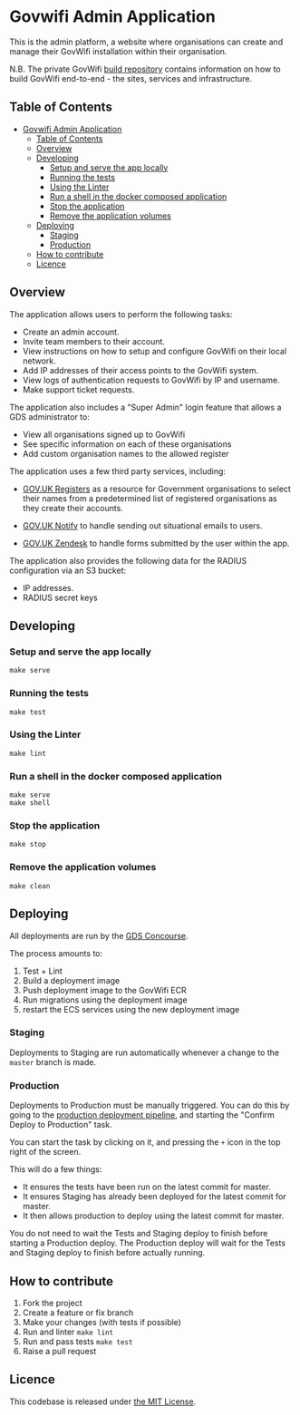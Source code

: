 # Govwifi Admin Application

This is the admin platform, a website where organisations can create and manage their GovWifi installation within their organisation.

N.B. The private GovWifi [build repository][build-repo] contains information on how to build GovWifi end-to-end - the sites, services and infrastructure.

## Table of Contents

- [Govwifi Admin Application](#govwifi-admin-application)
  - [Table of Contents](#table-of-contents)
  - [Overview](#overview)
  - [Developing](#developing)
    - [Setup and serve the app locally](#setup-and-serve-the-app-locally)
    - [Running the tests](#running-the-tests)
    - [Using the Linter](#using-the-linter)
    - [Run a shell in the docker composed application](#run-a-shell-in-the-docker-composed-application)
    - [Stop the application](#stop-the-application)
    - [Remove the application volumes](#remove-the-application-volumes)
  - [Deploying](#deploying)
    - [Staging](#staging)
    - [Production](#production)
  - [How to contribute](#how-to-contribute)
  - [Licence](#licence)

## Overview

The application allows users to perform the following tasks:

- Create an admin account.
- Invite team members to their account.
- View instructions on how to setup and configure GovWifi on their local network.
- Add IP addresses of their access points to the GovWifi system.
- View logs of authentication requests to GovWifi by IP and username.
- Make support ticket requests.

The application also includes a "Super Admin" login feature that allows a GDS administrator to:

- View all organisations signed up to GovWifi
- See specific information on each of these organisations
- Add custom organisation names to the allowed register

The application uses a few third party services, including:

- [GOV.UK Registers][registers] as a resource for Government organisations to select their names from a predetermined list of registered organisations as they create their accounts.

- [GOV.UK Notify][notify] to handle sending out situational emails to users.

- [GOV.UK Zendesk][zendesk] to handle forms submitted by the user within the app.

The application also provides the following data for the RADIUS configuration via an S3 bucket:

- IP addresses.
- RADIUS secret keys

## Developing

### Setup and serve the app locally

```shell
make serve
```

### Running the tests

```shell
make test
```

### Using the Linter

```shell
make lint
```

### Run a shell in the docker composed application

```shell
make serve
make shell
```

### Stop the application

```shell
make stop
```

### Remove the application volumes

```shell
make clean
```

## Deploying

All deployments are run by the [GDS Concourse][gds-concourse].

The process amounts to:

1. Test + Lint
2. Build a deployment image
3. Push deployment image to the GovWifi ECR
4. Run migrations using the deployment image
5. restart the ECS services using the new deployment image

### Staging

Deployments to Staging are run automatically whenever a change to the `master` branch is made.

### Production

Deployments to Production must be manually triggered.
You can do this by going to the [production deployment pipeline][prod-deploy-pipeline], and starting the "Confirm Deploy to Production" task.

You can start the task by clicking on it, and pressing the `+` icon in the top right of the screen.

This will do a few things:
- It ensures the tests have been run on the latest commit for master.
- It ensures Staging has already been deployed for the latest commit for master.
- It then allows production to deploy using the latest commit for master.

You do not need to wait the Tests and Staging deploy to finish before starting a Production deploy.
The Production deploy will wait for the Tests and Staging deploy to finish before actually running.

## How to contribute

1. Fork the project
2. Create a feature or fix branch
3. Make your changes (with tests if possible)
4. Run and linter `make lint`
5. Run and pass tests `make test`
6. Raise a pull request

## Licence

This codebase is released under [the MIT License][mit].

[mit]: LICENCE
[registers]:https://www.registers.service.gov.uk
[notify]:https://www.notifications.service.gov.uk
[zendesk]:https://govuk.zendesk.com/hc/en-us
[build-repo]:https://github.com/alphagov/govwifi-build
[gds-concourse]: https://cd.gds-reliability.engineering/
[prod-deploy-pipeline]: https://cd.gds-reliability.engineering/teams/govwifi/pipelines/admin-deploy?groups=Production
